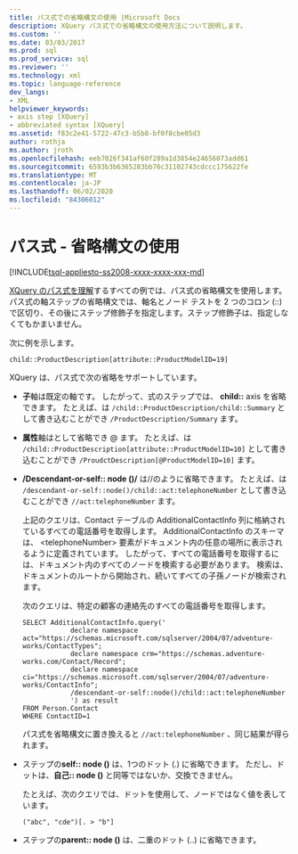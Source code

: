 ```yaml
---
title: パス式での省略構文の使用 |Microsoft Docs
description: XQuery パス式での省略構文の使用方法について説明します。
ms.custom: ''
ms.date: 03/03/2017
ms.prod: sql
ms.prod_service: sql
ms.reviewer: ''
ms.technology: xml
ms.topic: language-reference
dev_langs:
- XML
helpviewer_keywords:
- axis step [XQuery]
- abbreviated syntax [XQuery]
ms.assetid: f83c2e41-5722-47c3-b5b8-bf0f8cbe05d3
author: rothja
ms.author: jroth
ms.openlocfilehash: eeb7026f341af60f289a1d3854e24656073add61
ms.sourcegitcommit: 6593b3b6365283bb76c31102743cdccc175622fe
ms.translationtype: MT
ms.contentlocale: ja-JP
ms.lasthandoff: 06/02/2020
ms.locfileid: "84306012"
---
```

# <a name="path-expressions---using-abbreviated-syntax"></a>パス式 - 省略構文の使用
[!INCLUDE[tsql-appliesto-ss2008-xxxx-xxxx-xxx-md](../includes/tsql-appliesto-ss2008-xxxx-xxxx-xxx-md.md)]

  [XQuery のパス式を理解](../xquery/path-expressions-xquery.md)するすべての例では、パス式の省略構文を使用します。 パス式の軸ステップの省略構文では、軸名とノード テストを 2 つのコロン (::) で区切り、その後にステップ修飾子を指定します。ステップ修飾子は、指定しなくてもかまいません。  
  
 次に例を示します。  
  
```  
child::ProductDescription[attribute::ProductModelID=19]  
```  
  
 XQuery は、パス式で次の省略をサポートしています。  
  
-   **子**軸は既定の軸です。 したがって、式のステップでは、 **child::** axis を省略できます。 たとえば、は `/child::ProductDescription/child::Summary` として書き込むことができ `/ProductDescription/Summary` ます。  
  
-   **属性**軸はとして省略でき @ ます。 たとえば、は `/child::ProductDescription[attribute::ProductModelID=10]` として書き込むことができ `/ProudctDescription[@ProductModelID=10]` ます。  
  
-   **/Descendant-or-self:: node ()/** は//のように省略できます。 たとえば、は `/descendant-or-self::node()/child::act:telephoneNumber` として書き込むことができ `//act:telephoneNumber` ます。  
  
     上記のクエリは、Contact テーブルの AdditionalContactInfo 列に格納されているすべての電話番号を取得します。 AdditionalContactInfo のスキーマは、 \<telephoneNumber> 要素がドキュメント内の任意の場所に表示されるように定義されています。 したがって、すべての電話番号を取得するには、ドキュメント内のすべてのノードを検索する必要があります。 検索は、ドキュメントのルートから開始され、続いてすべての子孫ノードが検索されます。  
  
     次のクエリは、特定の顧客の連絡先のすべての電話番号を取得します。  
  
    ```  
    SELECT AdditionalContactInfo.query('             
                declare namespace act="https://schemas.microsoft.com/sqlserver/2004/07/adventure-works/ContactTypes";             
                declare namespace crm="https://schemas.adventure-works.com/Contact/Record";             
                declare namespace ci="https://schemas.microsoft.com/sqlserver/2004/07/adventure-works/ContactInfo";             
                /descendant-or-self::node()/child::act:telephoneNumber             
                ') as result             
    FROM Person.Contact             
    WHERE ContactID=1             
    ```  
  
     パス式を省略構文に置き換えると `//act:telephoneNumber` 、同じ結果が得られます。  
  
-   ステップの**self:: node ()** は、1つのドット (.) に省略できます。 ただし、ドットは、**自己:: node ()** と同等ではないか、交換できません。  
  
     たとえば、次のクエリでは、ドットを使用して、ノードではなく値を表しています。  
  
    ```  
    ("abc", "cde")[. > "b"]  
    ```  
  
-   ステップの**parent:: node ()** は、二重のドット (..) に省略できます。  
  
  
